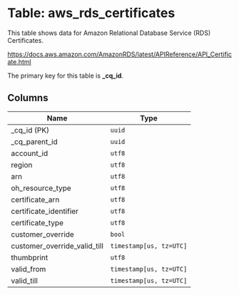 # Table: aws_rds_certificates

This table shows data for Amazon Relational Database Service (RDS) Certificates.

https://docs.aws.amazon.com/AmazonRDS/latest/APIReference/API_Certificate.html

The primary key for this table is **_cq_id**.

## Columns

| Name          | Type          |
| ------------- | ------------- |
|_cq_id (PK)|`uuid`|
|_cq_parent_id|`uuid`|
|account_id|`utf8`|
|region|`utf8`|
|arn|`utf8`|
|oh_resource_type|`utf8`|
|certificate_arn|`utf8`|
|certificate_identifier|`utf8`|
|certificate_type|`utf8`|
|customer_override|`bool`|
|customer_override_valid_till|`timestamp[us, tz=UTC]`|
|thumbprint|`utf8`|
|valid_from|`timestamp[us, tz=UTC]`|
|valid_till|`timestamp[us, tz=UTC]`|